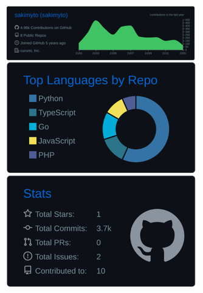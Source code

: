 [![](https://raw.githubusercontent.com/sakimyto/sakimyto/master/profile-summary-card-output/github_dark/0-profile-details.svg)](https://github.com/vn7n24fzkq/github-profile-summary-cards)
[![](https://raw.githubusercontent.com/sakimyto/sakimyto/master/profile-summary-card-output/github_dark/1-repos-per-language.svg)](https://github.com/vn7n24fzkq/github-profile-summary-cards)[![](https://raw.githubusercontent.com/sakimyto/sakimyto/master/profile-summary-card-output/github_dark/3-stats.svg)](https://github.com/vn7n24fzkq/github-profile-summary-cards)
